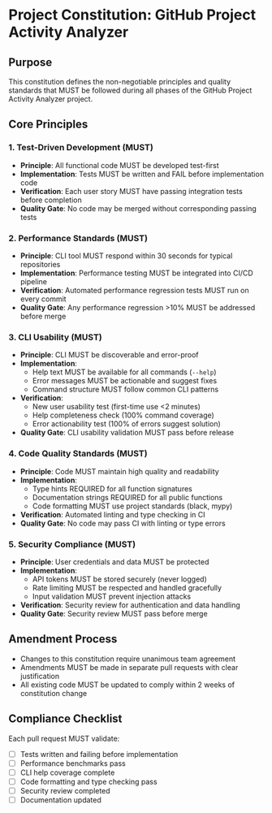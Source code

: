 # Project Constitution: GitHub Project Activity Analyzer

## Purpose
This constitution defines the non-negotiable principles and quality standards that MUST be followed during all phases of the GitHub Project Activity Analyzer project.

## Core Principles

### 1. Test-Driven Development (MUST)
- **Principle**: All functional code MUST be developed test-first
- **Implementation**: Tests MUST be written and FAIL before implementation code
- **Verification**: Each user story MUST have passing integration tests before completion
- **Quality Gate**: No code may be merged without corresponding passing tests

### 2. Performance Standards (MUST)
- **Principle**: CLI tool MUST respond within 30 seconds for typical repositories
- **Implementation**: Performance testing MUST be integrated into CI/CD pipeline
- **Verification**: Automated performance regression tests MUST run on every commit
- **Quality Gate**: Any performance regression >10% MUST be addressed before merge

### 3. CLI Usability (MUST)
- **Principle**: CLI MUST be discoverable and error-proof
- **Implementation**:
  - Help text MUST be available for all commands (`--help`)
  - Error messages MUST be actionable and suggest fixes
  - Command structure MUST follow common CLI patterns
- **Verification**:
  - New user usability test (first-time use <2 minutes)
  - Help completeness check (100% command coverage)
  - Error actionability test (100% of errors suggest solution)
- **Quality Gate**: CLI usability validation MUST pass before release

### 4. Code Quality Standards (MUST)
- **Principle**: Code MUST maintain high quality and readability
- **Implementation**:
  - Type hints REQUIRED for all function signatures
  - Documentation strings REQUIRED for all public functions
  - Code formatting MUST use project standards (black, mypy)
- **Verification**: Automated linting and type checking in CI
- **Quality Gate**: No code may pass CI with linting or type errors

### 5. Security Compliance (MUST)
- **Principle**: User credentials and data MUST be protected
- **Implementation**:
  - API tokens MUST be stored securely (never logged)
  - Rate limiting MUST be respected and handled gracefully
  - Input validation MUST prevent injection attacks
- **Verification**: Security review for authentication and data handling
- **Quality Gate**: Security review MUST pass before merge

## Amendment Process
- Changes to this constitution require unanimous team agreement
- Amendments MUST be made in separate pull requests with clear justification
- All existing code MUST be updated to comply within 2 weeks of constitution change

## Compliance Checklist
Each pull request MUST validate:
- [ ] Tests written and failing before implementation
- [ ] Performance benchmarks pass
- [ ] CLI help coverage complete
- [ ] Code formatting and type checking pass
- [ ] Security review completed
- [ ] Documentation updated